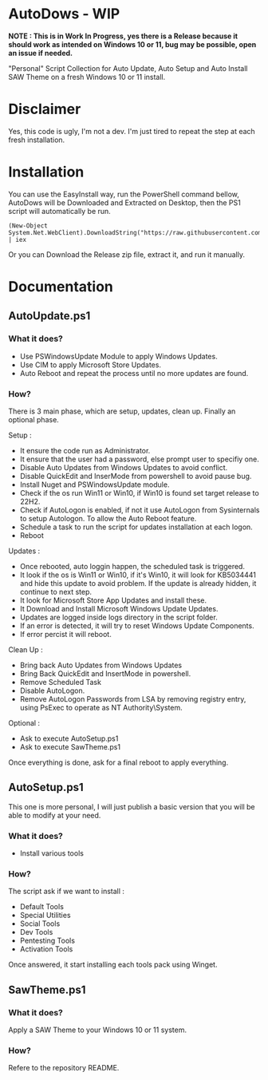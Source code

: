 # AutoDows - WIP

**NOTE : This is in Work In Progress, yes there is a Release because it should work as intended on Windows 10 or 11, bug may be possible, open an issue if needed.**

"Personal" Script Collection for Auto Update, Auto Setup and Auto Install SAW Theme on a fresh Windows 10 or 11 install.

# Disclaimer

Yes, this code is ugly, I'm not a dev. I'm just tired to repeat the step at each fresh installation.

# Installation

You can use the EasyInstall way, run the PowerShell command bellow, AutoDows will be Downloaded and Extracted on Desktop, then the PS1 script will automatically be run.

```
(New-Object System.Net.WebClient).DownloadString("https://raw.githubusercontent.com/V0lk3n/AutoDows/main/setup.bat") | iex
```

Or you can Download the Release zip file, extract it, and run it manually.

# Documentation

## AutoUpdate.ps1

### What it does?

- Use PSWindowsUpdate Module to apply Windows Updates.
- Use CIM to apply Microsoft Store Updates.
- Auto Reboot and repeat the process until no more updates are found.

### How?

There is 3 main phase, which are setup, updates, clean up. Finally an optional phase.

Setup :
- It ensure the code run as Administrator.
- It ensure that the user had a password, else prompt user to specifiy one.
- Disable Auto Updates from Windows Updates to avoid conflict.
- Disable QuickEdit and InserMode from powershell to avoid pause bug.
- Install Nuget and PSWindowsUpdate module.
- Check if the os run Win11 or Win10, if Win10 is found set target release to 22H2.
- Check if AutoLogon is enabled, if not it use AutoLogon from Sysinternals to setup Autologon. To allow the Auto Reboot feature.
- Schedule a task to run the script for updates installation at each logon.
- Reboot

Updates :
- Once rebooted, auto loggin happen, the scheduled task is triggered.
- It look if the os is Win11 or Win10, if it's Win10, it will look for KB5034441 and hide this update to avoid problem. If the update is already hidden, it continue to next step.
- It look for Microsoft Store App Updates and install these.
- It Download and Install Microsoft Windows Update Updates.
- Updates are logged inside logs directory in the script folder.
- If an error is detected, it will try to reset Windows Update Components.
- If error percist it will reboot.

Clean Up :
- Bring back Auto Updates from Windows Updates
- Bring Back QuickEdit and InsertMode in powershell.
- Remove Scheduled Task
- Disable AutoLogon.
- Remove AutoLogon Passwords from LSA by removing registry entry, using PsExec to operate as NT Authority\System.

Optional :
- Ask to execute AutoSetup.ps1
- Ask to execute SawTheme.ps1

Once everything is done, ask for a final reboot to apply everything.

## AutoSetup.ps1

This one is more personal, I will just publish a basic version that you will be able to modify at your need. 

### What it does?

- Install various tools

### How?

The script ask if we want to install :
- Default Tools
- Special Utilities
- Social Tools
- Dev Tools
- Pentesting Tools
- Activation Tools

Once answered, it start installing each tools pack using Winget.

## SawTheme.ps1

### What it does?

Apply a SAW Theme to your Windows 10 or 11 system.

### How?

Refere to the repository README.
